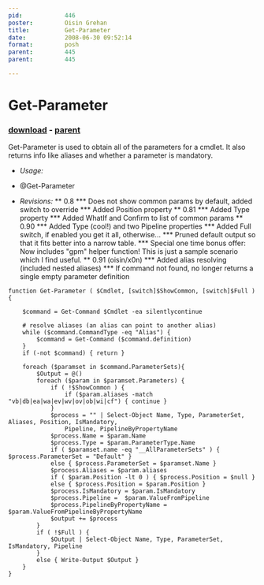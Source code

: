 ```yaml
---
pid:            446
poster:         Oisin Grehan
title:          Get-Parameter
date:           2008-06-30 09:52:14
format:         posh
parent:         445
parent:         445

---
```


# Get-Parameter

### [download](446.ps1) - [parent](445.md)

Get-Parameter is used to obtain all of the parameters for a cmdlet.  It also returns info like aliases and whether a parameter is mandatory.

* *Usage:*
* @Get-Parameter <Cmdlet Name> 

* *Revisions:*
** 0.8
*** Does not show common params by default, added switch to override
*** Added Position property
** 0.81
*** Added Type property
*** Added WhatIf and Confirm to list of common params
** 0.90
*** Added Type (cool!) and two Pipeline properties
*** Added Full switch, if enabled you get it all, otherwise...
*** Pruned default output so that it fits better into a narrow table.
*** Special one time bonus offer: Now includes "gpm" helper function!  This is just a sample scenario which I find useful.
** 0.91 (oisin/x0n)
*** Added alias resolving (included nested aliases)
*** If command not found, no longer returns a single empty parameter definition

```posh
function Get-Parameter ( $Cmdlet, [switch]$ShowCommon, [switch]$Full ) {
	
	$command = Get-Command $Cmdlet -ea silentlycontinue	
	
	# resolve aliases (an alias can point to another alias)
	while ($command.CommandType -eq "Alias") {
		$command = Get-Command ($command.definition)
	}
	if (-not $command) { return }
	
	foreach ($paramset in $command.ParameterSets){
		$Output = @()
		foreach ($param in $paramset.Parameters) {
			if ( !$ShowCommon ) {
				if ($param.aliases -match "vb|db|ea|wa|ev|wv|ov|ob|wi|cf") { continue }
			}
			$process = "" | Select-Object Name, Type, ParameterSet, Aliases, Position, IsMandatory,
				Pipeline, PipelineByPropertyName
			$process.Name = $param.Name
			$process.Type = $param.ParameterType.Name 
			if ( $paramset.name -eq "__AllParameterSets" ) { $process.ParameterSet = "Default" }
			else { $process.ParameterSet = $paramset.Name }
			$process.Aliases = $param.aliases
			if ( $param.Position -lt 0 ) { $process.Position = $null }
			else { $process.Position = $param.Position }
			$process.IsMandatory = $param.IsMandatory
			$process.Pipeline =  $param.ValueFromPipeline
			$process.PipelineByPropertyName = $param.ValueFromPipelineByPropertyName
			$output += $process
		}
		if ( !$Full ) { 
			$Output | Select-Object Name, Type, ParameterSet, IsMandatory, Pipeline
		}
		else { Write-Output $Output }
	}
}
```

